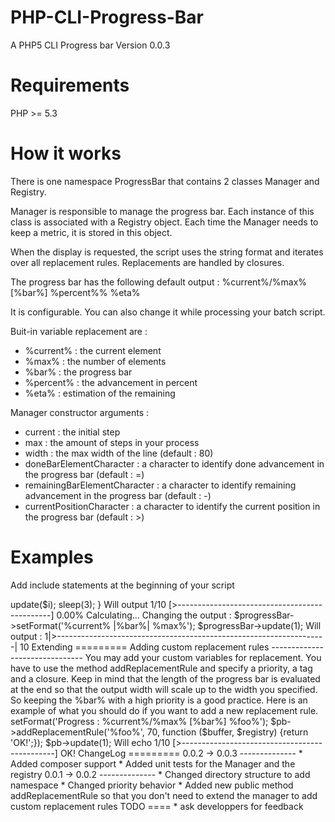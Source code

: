 PHP-CLI-Progress-Bar
====================

A PHP5 CLI Progress bar
Version 0.0.3

Requirements
============

PHP >= 5.3

How it works
============

There is one namespace ProgressBar that contains 2 classes Manager and Registry.

Manager is responsible to manage the progress bar. Each instance of this class is associated with a 
Registry object. Each time the Manager needs to keep a metric, it is stored in this object.

When the display is requested, the script uses the string format and iterates over 
all replacement rules. Replacements are handled by closures.

The progress bar has the following default output : 
%current%/%max% [%bar%] %percent%% %eta%

It is configurable. You can also change it while processing your batch script.

Buit-in variable replacement are : 
* %current% : the current element
* %max% : the number of elements
* %bar% : the progress bar
* %percent% : the advancement in percent
* %eta% : estimation of the remaining

Manager constructor arguments :
* current : the initial step
* max : the amount of steps in your process
* width : the max width of the line (default : 80)
* doneBarElementCharacter : a character to identify done advancement in the progress bar (default : =)
* remainingBarElementCharacter : a character to identify remaining advancement in the progress bar (default : -)
* currentPositionCharacter : a character to identify the current position in the progress bar (default : >)


Examples
==========

Add include statements at the beginning of your script

<?php
require_once 'ProgressBar/Manager.php';
require_once 'ProgressBar/Registry.php';

$progressBar = new \ProgressBar\Manager(0, 10);

for ($i = 0; $i <= 10; $i++)
{
    $progressBar->update($i);
    sleep(3);
}

Will output 
1/10 [>----------------------------------------------] 0.00% Calculating...

Changing the output : 

$progressBar->setFormat('%current% |%bar%| %max%');
$progressBar->update(1);

Will output : 

1|>-------------------------------------------------------------------| 10

 
Extending
=========

Adding custom replacement rules
-------------------------------

You may add your custom variables for replacement. You have to use the method addReplacementRule and specify a priority, a tag and a closure.
Keep in mind that the length of the progress bar is evaluated at the end so that the output width will scale up to the width you specified.
So keeping the %bar% with a high priority is a good practice.

Here is an example of what you should do if you want to add a new replacement rule.

<?php

use ProgresBar;

$pb = new Manager(0, 213);
$pb->setFormat('Progress : %current%/%max% [%bar%] %foo%');
$pb->addReplacementRule('%foo%', 70, function ($buffer, $registry) {return 'OK!';});
$pb->update(1);

Will echo 

1/10 [>----------------------------------------------] OK!



ChangeLog
=========

0.0.2 -> 0.0.3
--------------
* Added composer support
* Added unit tests for the Manager and the registry

0.0.1 -> 0.0.2
--------------
* Changed directory structure to add namespace
* Changed priority behavior
* Added new public method addReplacementRule so that you don't need to extend the manager to add custom replacement rules

TODO
====
* ask developpers for feedback
